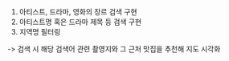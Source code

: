 1. 아티스트, 드라마, 영화의 장르 검색 구현
2. 아티스트명 혹은 드라마 제목 등 검색 구현
3. 지역명 필터링


-> 검색 시 해당 검색어 관련 촬영지와 그 근처 맛집을 추천해 지도 시각화
